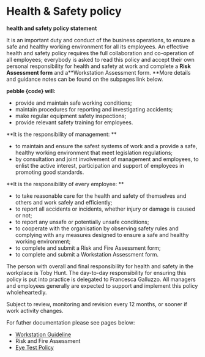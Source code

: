 # Health & Safety policy

**health and safety policy statement**

It is an important duty and conduct of the business operations, to ensure a safe and healthy working environment for all its employees. An effective health and safety policy requires the full collaboration and co-operation of all employees; everybody is asked to read this policy and accept their own personal responsibility for health and safety at work and complete a **Risk Assessment form** and a**Workstation Assessment form. **More details and guidance notes can be found on the subpages link below.

**pebble {code} will:**

- provide and maintain safe working conditions; 
- maintain procedures for reporting and investigating accidents; 
- make regular equipment safety inspections; 
- provide relevant safety training for employees.

**It is the responsibility of management: **

- to maintain and ensure the safest systems of work and a provide a safe, healthy working environment that meet legislation regulations;
- by consultation and joint involvement of management and employees, to enlist the active interest, participation and support of employees in promoting good standards.

**It is the responsibility of every employee: **

- to take reasonable care for the health and safety of themselves and others and work safely and efficiently;
- to report all accidents or incidents, whether injury or damage is caused or not; 
- to report any unsafe or potentially unsafe conditions; 
- to cooperate with the organisation by observing safety rules and complying with any measures designed to ensure a safe and healthy working environment;
- to complete and submit a Risk and Fire Assessment form;
- to complete and submit a Workstation Assessment form. 

The person with overall and final responsibility for health and safety in the workplace is Toby Hunt. The day-to-day responsibility for ensuring this policy is put into practice is delegated to Francesca Galluzzo. All managers and employees generally are expected to support and implement this policy wholeheartedly.

Subject to review, monitoring and revision every 12 months, or sooner if work activity changes.

For futher documentation please see pages below:

- [Workstation Guideline](great-place-to-work/policiespolicies/workstation-guideline.md)
- Risk and Fire Assessment
- [Eye Test Policy](great-place-to-work/policiespolicies/eye-test.md)
